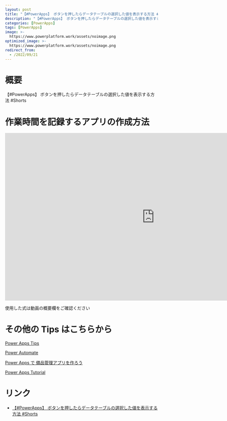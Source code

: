 ```yaml
---
layout: post
title: "【#PowerApps】 ボタンを押したらデータテーブルの選択した値を表示する方法 #Shorts"
description: "【#PowerApps】 ボタンを押したらデータテーブルの選択した値を表示する方法 #Shortsを動画で分かりやすく解説"
categories: [PowerApps]
tags: [PowerApps]
image: >-
  https://www.powerplatform.work/assets/noimage.png
optimized_image: >-
  https://www.powerplatform.work/assets/noimage.png
redirect_from:
  - /2022/09/21
---
```



#  概要

【#PowerApps】 ボタンを押したらデータテーブルの選択した値を表示する方法 #Shorts


# 作業時間を記録するアプリの作成方法

<iframe width="983" height="553" src="https://www.youtube.com/embed/KSuXb6cR1lc" title="YouTube video player" frameborder="0" allow="accelerometer; autoplay; clipboard-write; encrypted-media; gyroscope; picture-in-picture" allowfullscreen></iframe>


使用した式は動画の概要欄をご確認ください


# その他の Tips はこちらから

[Power Apps Tips](https://www.youtube.com/watch?v=VrAQf3JQ7yM&list=PLVhFi1fb3DqakSLVMn22DDcySXh9jtzi- )


[Power Automate](https://www.youtube.com/watch?v=-YnJYT0ASEM&list=PLVhFi1fb3Dqbzic6GieqnLFgD3aTj-eHA)


[Power Apps で 備品管理アプリを作ろう](https://www.youtube.com/playlist?list=PLVhFi1fb3DqZM3HKb8Hea6XEL96990Fyn)


[Power Apps Tutorial](https://www.youtube.com/playlist?list=PLVhFi1fb3DqalxpL974VvAJvV4iWoSbe_)


# リンク


- [【#PowerApps】 ボタンを押したらデータテーブルの選択した値を表示する方法 #Shorts](https://www.youtube.com/watch?v=KSuXb6cR1lc)

